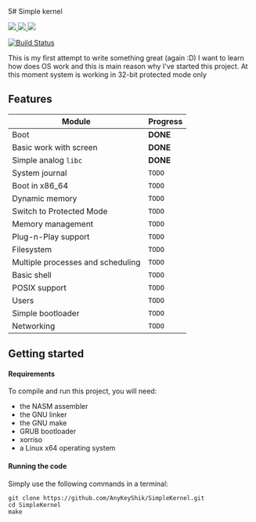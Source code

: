 5# Simple kernel

<a href="https://github.com/AnyKeyShik/SimpleKernel/blob/master/LICENSE">
<img src ="https://img.shields.io/github/license/AnyKeyShik/SimpleKernel.svg" />
</a>
<a href="https://github.com/AnyKeyShik/SimpleKernel/stargazers">
<img src ="https://img.shields.io/github/stars/AnyKeyShik/SimpleKernel.svg" />
</a>
<a href="https://github.com/AnyKeyShik/SimpleKernel/network">
<img src ="https://img.shields.io/github/forks/AnyKeyShik/SimpleKernel.svg" />
</a>

[![Build Status](https://travis-ci.com/AnyKeyShik/SimpleKernel.svg?branch=master)](https://app.travis-ci.com/github/AnyKeyShik/SimpleKernel)

This is my first attempt to write something great (again :D)
I want to learn how does OS work and this is main reason why I've started this project. At this moment system is working
in 32-bit protected mode only

## Features

| Module                            | Progress      |
|-----------------------------------|---------------|
| Boot                              | **DONE**      |
| Basic work with screen            | **DONE**      |
| Simple analog `libc`              | **DONE**      |
| System journal                    | `TODO`        |
| Boot in x86_64                    | `TODO`        |
| Dynamic memory                    | `TODO`        |
| Switch to Protected Mode          | `TODO`        |
| Memory management                 | `TODO`        |
| Plug-n-Play support               | `TODO`        |
| Filesystem                        | `TODO`        |
| Multiple processes and scheduling | `TODO`        |
| Basic shell                       | `TODO`        |
| POSIX support                     | `TODO`        |
| Users                             | `TODO`        |
| Simple bootloader                 | `TODO`        |
| Networking                        | `TODO`        |

## Getting started

#### Requirements

To compile and run this project, you will need:

* the NASM assembler
* the GNU linker
* the GNU make
* GRUB bootloader
* xorriso
* a Linux x64 operating system

#### Running the code

Simply use the following commands in a terminal:

```
git clone https://github.com/AnyKeyShik/SimpleKernel.git
cd SimpleKernel
make
```
